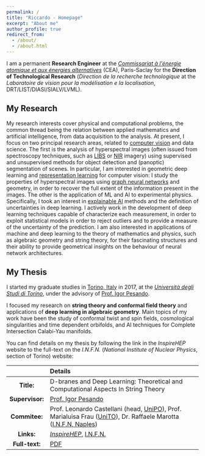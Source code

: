 ```yaml
---
permalink: /
title: "Riccardo - Homepage"
excerpt: "About me"
author_profile: true
redirect_from: 
  - /about/
  - /about.html
---
```


I am a permanent **Research Engineer** at the [*Commissariat &agrave; l'&eacute;nergie atomique et aux &eacute;nergies alternatives*](https://www.cea.fr) (CEA), Paris-Saclay for the **Direction of Technological Research** (*Direction de la recherche technologique* at the *Laboratoire de vision pour la mod&eacute;lisation e la localisation*, DRT/LIST/DIASI/SIALV/LVML).

## My Research

My research interests cover physical and computational problems, the common thread being the relation between applied mathematics and artificial intelligence, from data acquisition to the analysis.
At present, I focus on two principal research areas, related to [computer vision](https://en.wikipedia.org/wiki/Computer_vision) and data science.
The first is the analysis of hyperspectral images (often issued from spectroscopy techniques, such as [LIBS](https://en.wikipedia.org/wiki/Laser-induced_breakdown_spectroscopy) or [NIR](http://www.scholarpedia.org/article/Near_infrared_imaging) imagery) using supervised and unsupervised methods for object detection and (panoptic) segmentation of scenes.
In particular, I am interested in geometric deep learning and [representation learning](https://paperswithcode.com/task/representation-learning) for computer vision: I study the properties of hyperspectral images using [graph neural networks](https://en.wikipedia.org/wiki/Graph_neural_network) and geometry, in order to recover the full extent of the information present in the images.
The other is the application of ML and AI to experimental physics.
Specifically, I took an interest in [explainable AI](https://en.wikipedia.org/wiki/Explainable_artificial_intelligence) methods and the definition of uncertainties in deep learning.
I actively work in the development of deep learning techniques capable of characterize each measurement, in order to exploit statistical models in order to reject outliers and to provide a measure of the uncertainty of the prediction.
I am also interested in applications of machine and deep learning to the theory of mathematics and physics, such as algebraic geometry and string theory, for their fascinating structures and their ability to provide geometrical insights on the behaviour of neural network architectures.

## My Thesis

I started my graduate studies in [Torino, Italy](https://goo.gl/maps/8AeAw5Wy7EmY2xHr7) in 2017, at the [*Università degli Studi di Torino*](https://www.unito.it), under the advisory of [Prof. Igor Pesando](https://scholar.google.it/citations?user=1E277GoAAAAJ).

I focused my research on **string theory and conformal field theory** and applications of **deep learning in algebraic geometry**. Main topics of my work have been the study of conformal twist and spin fields, cosmological singularities and time dependent orbifolds, and AI techniques for Complete Intersection Calabi-Yau manifolds.

You can find details on my thesis by following the link in the *InspireHEP* website to the full-text on the *I.N.F.N.* (*National Institute of Nuclear Physics*, section of Torino) website:

|                 | Details |
|:---------------:|:------- |
| **Title:**      | D-branes and Deep Learning: Theoretical and Computational Aspects In String Theory |
| **Supervisor:** | [Prof. Igor Pesando](https://www.df.unito.it/persone/igor.pesando) |
| **Commitee:**   | Prof. Leonardo Castellani (head, [UniPO](https://upobook.uniupo.it/leonardo.castellani)), Prof. Marialuisa Frau ([UniTO](https://www.df.unito.it/persone/marialuisa.frau)), Dr. Raffaele Marotta ([I.N.F.N, Naples](https://web.infn.it/strings-napoli/index.php/en/people/raffaele-marotta)) |
| **Links:**      | [*InspireHEP*](https://inspirehep.net/literature/1845067), [I.N.F.N.](http://www.infn.it/thesis/thesis_dettaglio.php?tid=528942) |
| **Full-text:**  | [PDF](/assets/thesis.pdf) |
